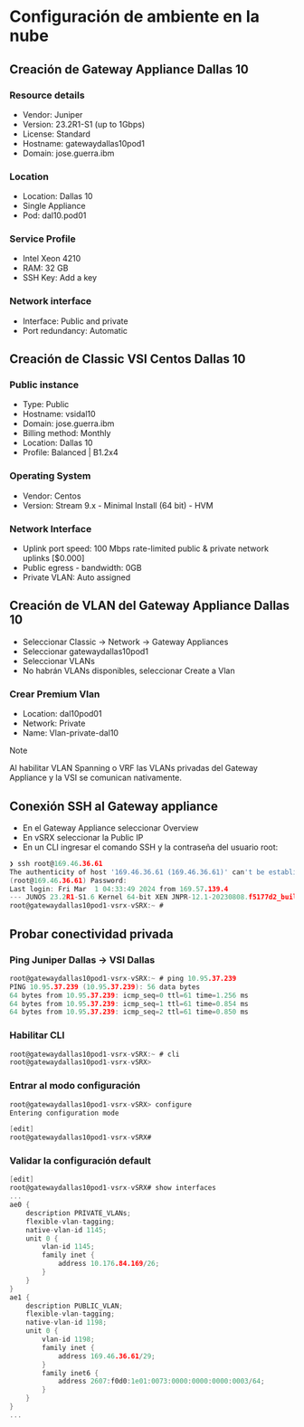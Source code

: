 # Configuración de ambiente en la nube

## Creación de Gateway Appliance Dallas 10
### Resource details
- Vendor: Juniper
- Version: 23.2R1-S1 (up to 1Gbps)
- License: Standard
- Hostname: gatewaydallas10pod1
- Domain: jose.guerra.ibm
### Location
- Location: Dallas 10
- Single Appliance
- Pod: dal10.pod01
### Service Profile
- Intel Xeon 4210
- RAM: 32 GB
- SSH Key: Add a key
### Network interface
- Interface: Public and private
- Port redundancy: Automatic

## Creación de Classic VSI Centos Dallas 10
### Public instance
- Type: Public
- Hostname: vsidal10
- Domain: jose.guerra.ibm
- Billing method: Monthly
- Location: Dallas 10
- Profile: Balanced | B1.2x4
### Operating System
- Vendor: Centos
- Version: Stream 9.x - Minimal Install (64 bit) - HVM
### Network Interface
- Uplink port speed: 100 Mbps rate-limited public & private network uplinks [$0.000]
- Public egress - bandwidth: 0GB
- Private VLAN: Auto assigned 

## Creación de VLAN del Gateway Appliance Dallas 10
- Seleccionar Classic -> Network -> Gateway Appliances
- Seleccionar gatewaydallas10pod1
- Seleccionar VLANs
- No habrán VLANs disponibles, seleccionar Create a Vlan

### Crear Premium Vlan
- Location: dal10pod01
- Network: Private
- Name: Vlan-private-dal10

> [!NOTE]
> Al habilitar VLAN Spanning o VRF las VLANs privadas del Gateway Appliance y la VSI se comunican nativamente.

## Conexión SSH al Gateway appliance
- En el Gateway Appliance seleccionar Overview
- En vSRX seleccionar la Public IP
- En un CLI ingresar el comando SSH y la contraseña del usuario root:
```go
❯ ssh root@169.46.36.61
The authenticity of host '169.46.36.61 (169.46.36.61)' can't be established.
(root@169.46.36.61) Password:
Last login: Fri Mar  1 04:33:49 2024 from 169.57.139.4
--- JUNOS 23.2R1-S1.6 Kernel 64-bit XEN JNPR-12.1-20230808.f5177d2_buil
root@gatewaydallas10pod1-vsrx-vSRX:~ #
```
## Probar conectividad privada
### Ping Juniper Dallas -> VSI Dallas
```go
root@gatewaydallas10pod1-vsrx-vSRX:~ # ping 10.95.37.239
PING 10.95.37.239 (10.95.37.239): 56 data bytes
64 bytes from 10.95.37.239: icmp_seq=0 ttl=61 time=1.256 ms
64 bytes from 10.95.37.239: icmp_seq=1 ttl=61 time=0.854 ms
64 bytes from 10.95.37.239: icmp_seq=2 ttl=61 time=0.850 ms
```
### Habilitar CLI
```go
root@gatewaydallas10pod1-vsrx-vSRX:~ # cli
root@gatewaydallas10pod1-vsrx-vSRX> 
```
### Entrar al modo configuración
```go
root@gatewaydallas10pod1-vsrx-vSRX> configure 
Entering configuration mode

[edit]
root@gatewaydallas10pod1-vsrx-vSRX# 
```
### Validar la configuración default
```go
[edit]
root@gatewaydallas10pod1-vsrx-vSRX# show interfaces 
...
ae0 {
    description PRIVATE_VLANs;
    flexible-vlan-tagging;
    native-vlan-id 1145;
    unit 0 {
        vlan-id 1145;
        family inet {
            address 10.176.84.169/26;
        }
    }
}
ae1 {
    description PUBLIC_VLAN;
    flexible-vlan-tagging;
    native-vlan-id 1198;
    unit 0 {
        vlan-id 1198;
        family inet {
            address 169.46.36.61/29;
        }
        family inet6 {
            address 2607:f0d0:1e01:0073:0000:0000:0000:0003/64;
        }                               
    }                                   
}
...
```

